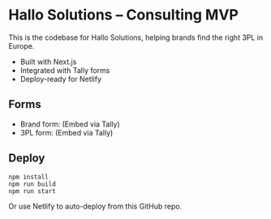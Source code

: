 # Hallo Solutions – Consulting MVP

This is the codebase for Hallo Solutions, helping brands find the right 3PL in Europe.

- Built with Next.js
- Integrated with Tally forms
- Deploy-ready for Netlify

## Forms

- Brand form: (Embed via Tally)
- 3PL form: (Embed via Tally)

## Deploy

```
npm install
npm run build
npm run start
```

Or use Netlify to auto-deploy from this GitHub repo.
